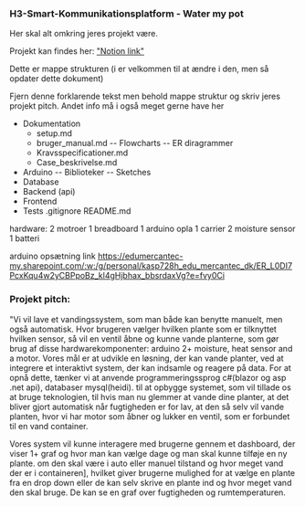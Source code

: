 ### H3-Smart-Kommunikationsplatform - Water my pot

Her skal alt omkring jeres projekt være. 

Projekt kan findes her: ["Notion link"](https://mercantec.notion.site/Projekt-H3-IoT-og-Serverside-med-Christoffer-og-Kasper-e8980638a8584a72b0c7d718252dbba4?pvs=4)


Dette er mappe strukturen (i er velkommen til at ændre i den, men så opdater dette dokument)

Fjern denne forklarende tekst men behold mappe struktur og skriv jeres projekt pitch. Andet info må i også meget gerne have her

- Dokumentation
	- setup.md
	- bruger_manual.md
	-- Flowcharts
	-- ER diragrammer
	- Kravsspecificationer.md
	- Case_beskrivelse.md
- Arduino
	-- Biblioteker
	-- Sketches
- Database
- Backend (api)
- Frontend
- Tests
.gitignore
README.md

hardware:
2 motroer 
1 breadboard
1 arduino opla
1 carrier 
2 moisture sensor 
1 batteri

arduino opsætning link
https://edumercantec-my.sharepoint.com/:w:/g/personal/kasp728h_edu_mercantec_dk/ER_L0DI7PcxKqu4w2yCBPpoBz_kl4gHjbhax_bbsrdaxVg?e=fvy0Ci
### Projekt pitch:

"Vi vil lave et vandingssystem, som man både kan benytte manuelt, men også automatisk. Hvor brugeren vælger hvilken plante som er tilknyttet hvilken sensor, så vil en ventil åbne og kunne vande planterne, som gør brug af disse hardwarekomponenter: arduino 2+ moisture, heat sensor and a motor. Vores mål er at udvikle en løsning, der kan vande planter, ved at integrere et interaktivt system, der kan indsamle og reagere på data. For at opnå dette, tænker vi at anvende  programmeringssprog c#(blazor og asp .net api), databaser mysql(heidi). til at opbygge systemet, som vil tillade os at bruge teknologien, til hvis man nu glemmer at vande dine planter, at det bliver gjort automatisk når fugtigheden er for lav, at den så selv vil vande planten, hvor vi har motor som åbner og lukker en ventil, som er forbundet til en vand container.

Vores system vil kunne interagere med brugerne gennem et dashboard, der viser 1+ graf og hvor man kan vælge dage og man skal kunne tilføje en ny plante. om den skal være i auto eller manuel tilstand og hvor meget vand der er i containeren], hvilket giver brugerne mulighed for at  vælge en plante fra en drop down eller de kan selv skrive en plante ind og hvor meget vand den skal bruge. De kan se en graf over fugtigheden og rumtemperaturen.

